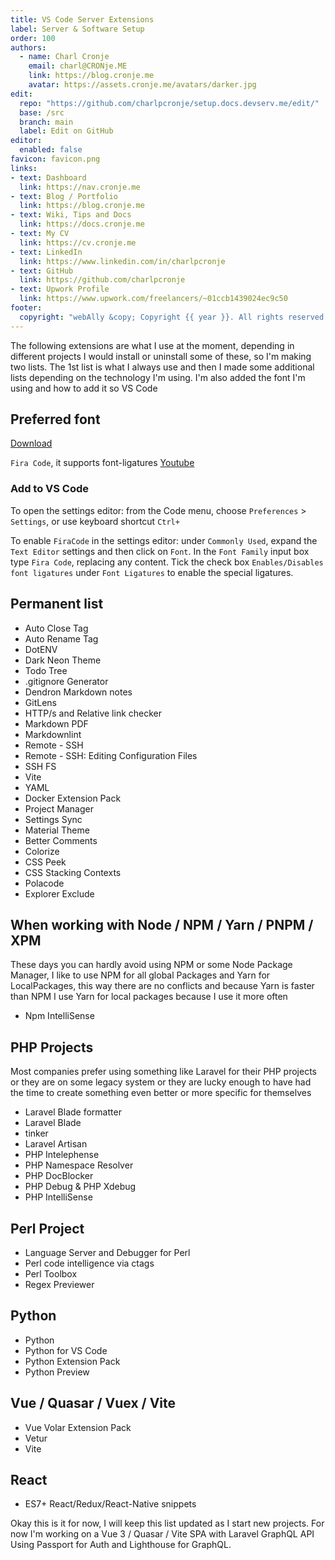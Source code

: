 ```yaml
---
title: VS Code Server Extensions
label: Server & Software Setup
order: 100
authors:
  - name: Charl Cronje
    email: charl@CRONje.ME
    link: https://blog.cronje.me
    avatar: https://assets.cronje.me/avatars/darker.jpg
edit:
  repo: "https://github.com/charlpcronje/setup.docs.devserv.me/edit/"
  base: /src
  branch: main
  label: Edit on GitHub
editor:
  enabled: false
favicon: favicon.png
links:
- text: Dashboard
  link: https://nav.cronje.me
- text: Blog / Portfolio
  link: https://blog.cronje.me
- text: Wiki, Tips and Docs 
  link: https://docs.cronje.me
- text: My CV
  link: https://cv.cronje.me
- text: LinkedIn
  link: https://www.linkedin.com/in/charlpcronje
- text: GitHub
  link: https://github.com/charlpcronje
- text: Upwork Profile
  link: https://www.upwork.com/freelancers/~01ccb1439024ec9c50
footer:
  copyright: "webAlly &copy; Copyright {{ year }}. All rights reserved."
---
```

<script type="text/javascript">(function(w,s){var e=document.createElement("script");e.type="text/javascript";e.async=true;e.src="https://cdn.pagesense.io/js/webally/f2527eebee974243853bcd47b32631f4.js";var x=document.getElementsByTagName("script")[0];x.parentNode.insertBefore(e,x);})(window,"script");</script>


The following extensions are what I use at the moment, depending in different projects I would install or uninstall some of these, so I'm making two lists. The 1st list is what I always use and then I made some additional lists depending on the technology I'm using. I'm also added the font I'm using and how to add it so VS Code

## Preferred font

[Download](https://fonts.google.com/specimen/Fira+Code)

`Fira Code`, it supports font-ligatures [Youtube](https://www.youtube.com/watch?v=-aI4l2sSwV0)

### Add to VS Code

To open the settings editor: from the Code menu, choose `Preferences` > `Settings`, or use keyboard shortcut `Ctrl+`

To enable `FiraCode` in the settings editor: under `Commonly Used`, expand the `Text Editor` settings and then click on `Font`. In the `Font Family` input box type `Fira Code`, replacing any content. Tick the check box `Enables/Disables font ligatures` under `Font Ligatures` to enable the special ligatures.

## Permanent list

- Auto Close Tag
- Auto Rename Tag
- DotENV
- Dark Neon Theme
- Todo Tree
- .gitignore Generator
- Dendron Markdown notes
- GitLens
- HTTP/s and Relative link checker
- Markdown PDF
- Markdownlint
- Remote - SSH
- Remote - SSH: Editing Configuration Files
- SSH FS
- Vite
- YAML
- Docker Extension Pack
- Project Manager
- Settings Sync
- Material Theme 
- Better Comments
- Colorize
- CSS Peek
- CSS Stacking Contexts
- Polacode
- Explorer Exclude

## When working with Node / NPM / Yarn / PNPM / XPM

These days you can hardly avoid using NPM or some Node Package Manager, I like to use NPM for all global Packages and Yarn for LocalPackages, this way there are no conflicts and because Yarn is faster than NPM I use Yarn for local packages because I use it more often

- Npm IntelliSense

## PHP Projects

Most companies prefer using something like Laravel for their PHP projects or they are on some legacy system or they are lucky enough to have had the time to create something even better  or more specific for themselves

- Laravel Blade formatter
- Laravel Blade
- tinker
- Laravel Artisan
- PHP Intelephense
- PHP Namespace Resolver
- PHP DocBlocker
- PHP Debug & PHP Xdebug
- PHP IntelliSense

## Perl Project

- Language Server and Debugger for Perl
- Perl code intelligence via ctags
- Perl Toolbox
- Regex Previewer

## Python

- Python
- Python for VS Code
- Python Extension Pack
- Python Preview

## Vue / Quasar / Vuex / Vite

- Vue Volar Extension Pack
- Vetur
- Vite

## React

- ES7+ React/Redux/React-Native snippets

Okay this is it for now, I will keep this list updated as I start new projects. For now I'm working on a Vue 3 / Quasar  / Vite SPA with Laravel GraphQL API Using Passport for Auth and Lighthouse for GraphQL.
